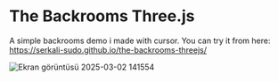 # The Backrooms Three.js

A simple backrooms demo i made with cursor.
You can try it from here: https://serkali-sudo.github.io/the-backrooms-threejs/

![Ekran görüntüsü 2025-03-02 141554](https://github.com/user-attachments/assets/a5dd4bfb-9325-4cd4-914b-a44eb6b8d5f5)
